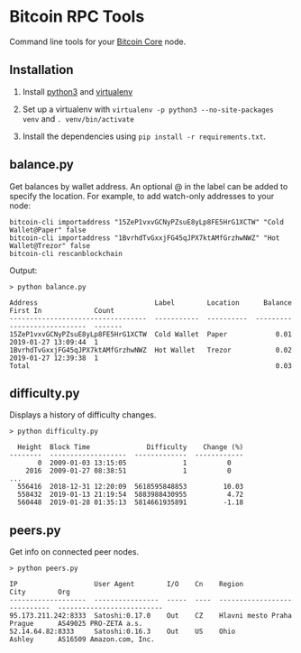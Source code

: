 Bitcoin RPC Tools
======

Command line tools for your [Bitcoin Core](https://bitcoincore.org/) node.

## Installation

1. Install [python3](https://www.python.org/) and [virtualenv](https://virtualenv.pypa.io/en/latest/)

2. Set up a virtualenv with `virtualenv -p python3 --no-site-packages venv` and `. venv/bin/activate`

3. Install the dependencies using `pip install -r requirements.txt`.

## balance.py

Get balances by wallet address. An optional @ in the label can be added to specify the location. 
For example, to add watch-only addresses to your node:

```text
bitcoin-cli importaddress "15ZeP1vxvGCNyPZsuE8yLp8FE5HrG1XCTW" "Cold Wallet@Paper" false
bitcoin-cli importaddress "1BvrhdTvGxxjFG45qJPX7ktAMfGrzhwNWZ" "Hot Wallet@Trezor" false
bitcoin-cli rescanblockchain
```

Output:

```text
> python balance.py

Address                             Label        Location      Balance  First In             Count
----------------------------------  -----------  ----------  ---------  -------------------  -------
15ZeP1vxvGCNyPZsuE8yLp8FE5HrG1XCTW  Cold Wallet  Paper            0.01  2019-01-27 13:09:44  1
1BvrhdTvGxxjFG45qJPX7ktAMfGrzhwNWZ  Hot Wallet   Trezor           0.02  2019-01-27 12:39:38  1
Total                                                             0.03
```

## difficulty.py

Displays a history of difficulty changes.

```text
> python difficulty.py

  Height  Block Time              Difficulty    Change (%)
--------  -------------------  -------------  ------------
       0  2009-01-03 13:15:05              1          0
    2016  2009-01-27 08:38:51              1          0
...
  556416  2018-12-31 12:20:09  5618595848853         10.03
  558432  2019-01-13 21:19:54  5883988430955          4.72
  560448  2019-01-28 01:35:13  5814661935891         -1.18
```


## peers.py

Get info on connected peer nodes.

```text
> python peers.py

IP                   User Agent        I/O    Cn    Region              City        Org
-------------------  ----------------  -----  ----  ------------------  ----------  --------------------------
95.173.211.242:8333  Satoshi:0.17.0    Out    CZ    Hlavni mesto Praha  Prague      AS49025 PRO-ZETA a.s.
52.14.64.82:8333     Satoshi:0.16.3    Out    US    Ohio                Ashley      AS16509 Amazon.com, Inc.
```